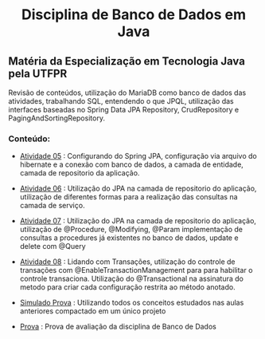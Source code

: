 <h1 align="center">Disciplina de Banco de Dados em Java</h1>

## Matéria da Especialização em Tecnologia Java pela UTFPR

Revisão de conteúdos, utilização do MariaDB como banco de dados das atividades, trabalhando SQL, entendendo o que JPQL, utilização das interfaces baseadas no Spring Data JPA Repository, CrudRepository e PagingAndSortingRepository.

### Conteúdo:

- [Atividade 05](https://github.com/GabryelBoeira/Espec_Java_Banco_Dados/tree/main/Atividade05) : Configurando do Spring JPA, configuração via arquivo do hibernate e a conexão com banco de dados, a camada de entidade, camada de repositorio da aplicação.

- [Atividade 06](https://github.com/GabryelBoeira/Espec_Java_Banco_Dados/tree/main/Atividade06) : Utilização do JPA na camada de repositorio do aplicação, utilização de diferentes formas para a realização das consultas na camada de serviço.

- [Atividade 07](https://github.com/GabryelBoeira/Espec_Java_Banco_Dados/tree/main/Atividade07) : Utilização do JPA na camada de repositorio do aplicação, utilização de @Procedure, @Modifying, @Param implementação de consultas a procedures já existentes no banco de dados, update e delete com @Query

- [Atividade 08](https://github.com/GabryelBoeira/Espec_Java_Banco_Dados/tree/main/Atividade08) : Lidando com Transações, utilização do controle de transações com @EnableTransactionManagement para para habilitar o controle transaciona. Utilização do @Transactional na assinatura do metodo para criar cada configuração restrita ao método anotado.

- [Simulado Prova](https://github.com/GabryelBoeira/Espec_Java_Banco_Dados/tree/main/SimuladoProva) : Utilizando todos os conceitos estudados nas aulas anteriores compactado em um único projeto

- [Prova](https://github.com/GabryelBoeira/Espec_Java_Banco_Dados/tree/main/ProvaBD) : Prova de avaliação da disciplina de Banco de Dados